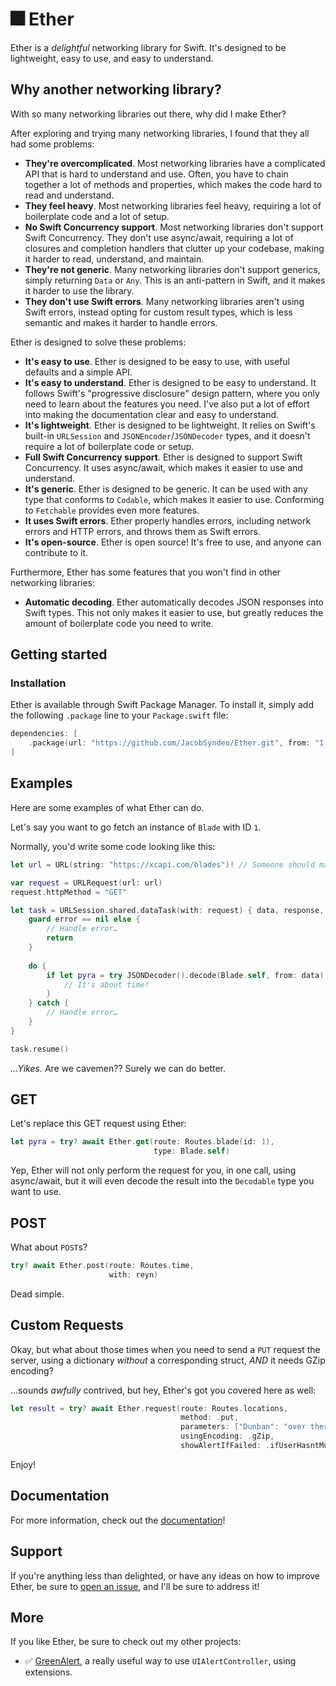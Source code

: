 # 🎆 Ether

Ether is a _delightful_ networking library for Swift. It's designed to be lightweight, easy to use, and easy to understand.

## Why another networking library?

With so many networking libraries out there, why did I make Ether?

After exploring and trying many networking libraries, I found that they all had some problems:

- **They're overcomplicated**. Most networking libraries have a complicated API that is hard to understand and use. Often, you have to chain together a lot of methods and properties, which makes the code hard to read and understand.
- **They feel heavy**. Most networking libraries feel heavy, requiring a lot of boilerplate code and a lot of setup.
- **No Swift Concurrency support**. Most networking libraries don't support Swift Concurrency. They don't use async/await, requiring a lot of closures and completion handlers that clutter up your codebase, making it harder to read, understand, and maintain.
- **They're not generic**. Many networking libraries don't support generics, simply returning `Data` or `Any`. This is an anti-pattern in Swift, and it makes it harder to use the library.
- **They don't use Swift errors**. Many networking libraries aren't using Swift errors, instead opting for custom result types, which is less semantic and makes it harder to handle errors.

Ether is designed to solve these problems:

- **It's easy to use**. Ether is designed to be easy to use, with useful defaults and a simple API.
- **It's easy to understand**. Ether is designed to be easy to understand. It follows Swift's "progressive disclosure" design pattern, where you only need to learn about the features you need. I've also put a lot of effort into making the documentation clear and easy to understand.
- **It's lightweight**. Ether is designed to be lightweight. It relies on Swift's built-in `URLSession` and `JSONEncoder`/`JSONDecoder` types, and it doesn't require a lot of boilerplate code or setup.
- **Full Swift Concurrency support**. Ether is designed to support Swift Concurrency. It uses async/await, which makes it easier to use and understand.
- **It's generic**. Ether is designed to be generic. It can be used with any type that conforms to `Codable`, which makes it easier to use. Conforming to `Fetchable` provides even more features.
- **It uses Swift errors**. Ether properly handles errors, including network errors and HTTP errors, and throws them as Swift errors.
- **It's open-source**. Ether is open source! It's free to use, and anyone can contribute to it.

Furthermore, Ether has some features that you won't find in other networking libraries:

- **Automatic decoding**. Ether automatically decodes JSON responses into Swift types. This not only makes it easier to use, but greatly reduces the amount of boilerplate code you need to write.

## Getting started

### Installation

Ether is available through Swift Package Manager. To install it, simply add the following `.package` line to your `Package.swift` file:

```swift
dependencies: [
    .package(url: "https://github.com/JacobSyndeo/Ether.git", from: "1.0.0")
]
```
<!-- ## Demo

You can find a demo app in the `Demo` directory. -->

## Examples

Here are some examples of what Ether can do.

Let's say you want to go fetch an instance of `Blade` with ID `1`.

Normally, you'd write some code looking like this:
```swift
let url = URL(string: "https://xcapi.com/blades")! // Someone should make this API…

var request = URLRequest(url: url)
request.httpMethod = "GET"

let task = URLSession.shared.dataTask(with: request) { data, response, error in
    guard error == nil else {
        // Handle error…
        return
    }
    
    do {
        if let pyra = try JSONDecoder().decode(Blade.self, from: data) {
            // It's about time!
        }
    } catch {
        // Handle error…
    }
}

task.resume()
```

_…Yikes._ Are we cavemen?? Surely we can do better.

## GET
Let's replace this GET request using Ether:
```swift
let pyra = try? await Ether.get(route: Routes.blade(id: 1),
                                type: Blade.self)
```

Yep, Ether will not only perform the request for you, in one call, using async/await, but it will even decode the result into the `Decodable` type you want to use.

## POST
What about `POST`s?
```swift
try? await Ether.post(route: Routes.time,
                      with: reyn)
```
Dead simple.

## Custom Requests

Okay, but what about those times when you need to send a `PUT` request the server, using a dictionary _without_ a corresponding struct, _AND_ it needs GZip encoding?

…sounds _awfully_ contrived, but hey, Ether's got you covered here as well:

```swift
let result = try? await Ether.request(route: Routes.locations,
                                      method: .put,
                                      parameters: ["Dunban": "over there"],
                                      usingEncoding: .gZip,
                                      showAlertIfFailed: .ifUserHasntMuted)
```

Enjoy!

## Documentation

For more information, check out the [documentation](https://ether.jacobpritchett.app/documentation/ether)!

## Support

If you're anything less than delighted, or have any ideas on how to improve Ether, be sure to [open an issue](https://github.com/JacobSyndeo/Ether/issues), and I'll be sure to address it!

## More

If you like Ether, be sure to check out my other projects:
- ✅ [GreenAlert](https://github.com/JacobSyndeo/GreenAlert), a really useful way to use `UIAlertController`, using extensions.
